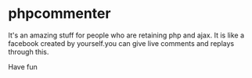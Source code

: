 # phpcommenter

It's an amazing stuff for people who are retaining php and ajax.
It is like a facebook created by yourself.you can give live comments and replays through this.

Have fun


